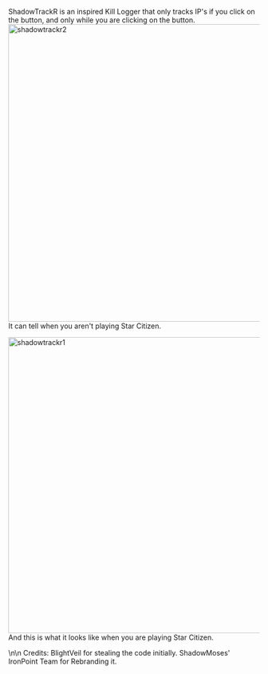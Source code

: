 ShadowTrackR is an inspired Kill Logger that only tracks IP's if you click on the button, and only while you are clicking on the button.
<img width="596" alt="shadowtrackr2" src="https://github.com/user-attachments/assets/eb3337b5-52ff-4240-a0a5-a6af2ae82fb1" />
It can tell when you aren't playing Star Citizen.

<img width="593" alt="shadowtrackr1" src="https://github.com/user-attachments/assets/932a51ec-b4fc-4678-9f58-74a840b0cbcd" />
And this is what it looks like when you are playing Star Citizen.


\n\n
Credits:
BlightVeil for stealing the code initially.
ShadowMoses' IronPoint Team for Rebranding it.
